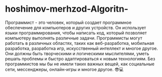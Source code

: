 # hoshimov-merhzod-Algoritn-
Программист - это человек, который создает программное обеспечение для компьютеров и других устройств. Он использует языки программирования, чтобы написать код, который позволяет компьютеру выполнять различные задачи. Программисты могут работать в различных областях, таких как веб-разработка, мобильная разработка, разработка игр, искусственный интеллект и многое другое. Они должны быть творческими и логическими мыслителями, уметь решать проблемы и быстро адаптироваться к новым технологиям. Без программистов мы бы не имели таких важных вещей, как социальные сети, мессенджеры, онлайн-игры и многое другое. 😎💻
